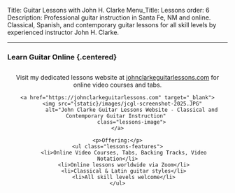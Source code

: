 Title: Guitar Lessons with John H. Clarke
Menu_Title: Lessons
order: 6
Description: Professional guitar instruction in Santa Fe, NM and online. Classical, Spanish, and contemporary guitar lessons for all skill levels by experienced instructor John H. Clarke.

---

### Learn Guitar Online {.centered}

<div class="centered-content">
    <p>Visit my dedicated lessons website at <a href="https://johnclarkeguitarlessons.com" target="_blank">johnclarkeguitarlessons.com</a> for online video courses and tabs.</p>

    <a href="https://johnclarkeguitarlessons.com" target="_blank">
        <img src="{static}/images/jcgl-screenshot-2025.JPG" 
             alt="John Clarke Guitar Lessons Website - Classical and Contemporary Guitar Instruction" 
             class="lessons-image">
    </a>

    <p>Offering:</p>
    <ul class="lessons-features">
        <li>Online Video Courses, Tabs, Backing Tracks, Video Notation</li>
        <li>Online lessons worldwide via Zoom</li>
        <li>Classical & Latin guitar styles</li>
        <li>All skill levels welcome</li>
    </ul>
</div>

<style>
.centered-content {
    text-align: center;
    max-width: 1000px;
    margin: 2em auto;
    padding: 0 1em;
}

.centered {
    text-align: center;
}

.lessons-image {
    width: 100%;
    max-width: 600px;
    border: 2px solid #0056b3;
    border-radius: 10px;
    margin: 2em 0;
}

.lessons-features {
    list-style: none;
    padding: 0;
    margin: 2em auto;
    max-width: 400px;
    text-align: left;
}

.lessons-features li {
    margin: 0.5em 0;
    padding-left: 1.5em;
    position: relative;
}

.lessons-features li:before {
    content: "•";
    position: absolute;
    left: 0;
    color: #0056b3;
}

@media (max-width: 768px) {
    .lessons-image {
        max-width: 100%;
    }
}
</style>
